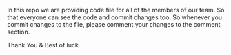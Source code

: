In this repo we are providing code file for all of the members of our team.
So that everyone can see the code and commit changes too.
So whenever you commit changes to the file, please comment your changes to the comment section.


Thank You & Best of luck.
